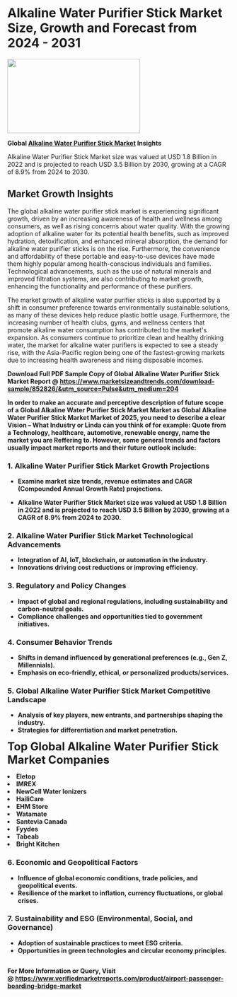 <H1>Alkaline Water Purifier Stick Market Size, Growth and Forecast from 2024 - 2031</H1><img class="aligncenter size-medium wp-image-584254" src="https://thirdeyenews.in/wp-content/uploads/2024/09/Global-Market-Research-300x168.jpeg" alt="" width="300" height="168" /><p><strong>Global&nbsp;<a href="https://www.marketsizeandtrends.com/download-sample/852826/&amp;utm_source=Pulse&amp;utm_medium=204">Alkaline Water Purifier Stick Market</a> Insights</strong></p><p>Alkaline Water Purifier Stick Market size was valued at USD 1.8 Billion in 2022 and is projected to reach USD 3.5 Billion by 2030, growing at a CAGR of 8.9% from 2024 to 2030.</p><p><h2>Market Growth Insights</h2> <p>The global alkaline water purifier stick market is experiencing significant growth, driven by an increasing awareness of health and wellness among consumers, as well as rising concerns about water quality. With the growing adoption of alkaline water for its potential health benefits, such as improved hydration, detoxification, and enhanced mineral absorption, the demand for alkaline water purifier sticks is on the rise. Furthermore, the convenience and affordability of these portable and easy-to-use devices have made them highly popular among health-conscious individuals and families. Technological advancements, such as the use of natural minerals and improved filtration systems, are also contributing to market growth, enhancing the functionality and performance of these purifiers.</p> <p><strong></strong></p> <p>The market growth of alkaline water purifier sticks is also supported by a shift in consumer preference towards environmentally sustainable solutions, as many of these devices help reduce plastic bottle usage. Furthermore, the increasing number of health clubs, gyms, and wellness centers that promote alkaline water consumption has contributed to the market's expansion. As consumers continue to prioritize clean and healthy drinking water, the market for alkaline water purifiers is expected to see a steady rise, with the Asia-Pacific region being one of the fastest-growing markets due to increasing health awareness and rising disposable incomes.</p> <p><strong></p><p><span class=""><strong>Download Full PDF Sample Copy of Global Alkaline Water Purifier Stick Market Report</strong> @ <a href="https://www.marketsizeandtrends.com/download-sample/852826/&amp;utm_source=Pulse&amp;utm_medium=204" target="_blank">https://www.marketsizeandtrends.com/download-sample/852826/&amp;utm_source=Pulse&amp;utm_medium=204</a></span></p><p>In order to make an accurate and perceptive description of future scope of a Global&nbsp;Alkaline Water Purifier Stick Market Market as Global&nbsp;Alkaline Water Purifier Stick Market Market of 2025, you need to describe a clear Vision &ndash; What Industry or Linda can you think of for example: Quote from a Technology, healthcare, automotive, renewable energy, name the market you are Reffering to. However, some general trends and factors usually impact market reports and their future outlook include:</p><h3>1.&nbsp;<strong>Alkaline Water Purifier Stick Market Growth Projections</strong></h3><ul><li>Examine market size trends, revenue estimates and CAGR (Compounded Annual Growth Rate) projections.</li><li><p>Alkaline Water Purifier Stick Market size was valued at USD 1.8 Billion in 2022 and is projected to reach USD 3.5 Billion by 2030, growing at a CAGR of 8.9% from 2024 to 2030.</p></li></ul><h3>2.&nbsp;<strong>Alkaline Water Purifier Stick Market Technological Advancements</strong></h3><ul><li>Integration of AI, IoT, blockchain, or automation in the industry.</li><li>Innovations driving cost reductions or improving efficiency.</li></ul><h3>3.&nbsp;<strong>Regulatory and Policy Changes</strong></h3><ul><li>Impact of global and regional regulations, including sustainability and carbon-neutral goals.</li><li>Compliance challenges and opportunities tied to government initiatives.</li></ul><h3>4.&nbsp;<strong>Consumer Behavior Trends</strong></h3><ul><li>Shifts in demand influenced by generational preferences (e.g., Gen Z, Millennials).</li><li>Emphasis on eco-friendly, ethical, or personalized products/services.</li></ul><h3>5.&nbsp;<strong>Global Alkaline Water Purifier Stick Market Competitive Landscape</strong></h3><ul><li>Analysis of key players, new entrants, and partnerships shaping the industry.</li><li>Strategies for differentiation and market penetration.</li></ul><p data-pm-slice="1 1 []"><span style="color: inherit; font-family: inherit; font-size: 25px;">Top Global Alkaline Water Purifier Stick Market Companies</span></p><div class="" data-test-id=""><p><li>Eletop</li><li> IMREX</li><li> NewCell Water Ionizers</li><li> HailiCare</li><li> EHM Store</li><li> Watamate</li><li> Santevia Canada</li><li> Fyydes</li><li> Tabeab</li><li> Bright Kitchen</li></p></div><h3>6.&nbsp;<strong>Economic and Geopolitical Factors</strong></h3><ul><li>Influence of global economic conditions, trade policies, and geopolitical events.</li><li>Resilience of the market to inflation, currency fluctuations, or global crises.</li></ul><h3>7.&nbsp;<strong>Sustainability and ESG (Environmental, Social, and Governance)</strong></h3><ul><li>Adoption of sustainable practices to meet ESG criteria.</li><li>Opportunities in green technologies and circular economy principles.</li></ul><h2><strong style="font-size: 14px;">For More Information or Query, Visit @&nbsp;</strong><a style="background-color: #ffffff; font-size: 14px;" href="https://www.marketsizeandtrends.com/report/alkaline-water-purifier-stick-market/" target="_blank">https://www.verifiedmarketreports.com/product/airport-passenger-boarding-bridge-market</a></h2>
